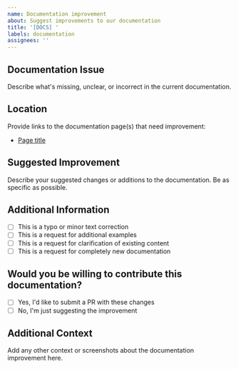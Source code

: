 ```yaml
---
name: Documentation improvement
about: Suggest improvements to our documentation
title: '[DOCS] '
labels: documentation
assignees: ''
---
```


## Documentation Issue
Describe what's missing, unclear, or incorrect in the current documentation.

## Location
Provide links to the documentation page(s) that need improvement:
- [Page title](URL)

## Suggested Improvement
Describe your suggested changes or additions to the documentation. Be as specific as possible.

## Additional Information
- [ ] This is a typo or minor text correction
- [ ] This is a request for additional examples
- [ ] This is a request for clarification of existing content
- [ ] This is a request for completely new documentation

## Would you be willing to contribute this documentation?
- [ ] Yes, I'd like to submit a PR with these changes
- [ ] No, I'm just suggesting the improvement

## Additional Context
Add any other context or screenshots about the documentation improvement here.